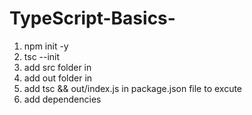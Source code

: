 # TypeScript-Basics-

1) npm init -y
2) tsc --init
3) add src folder in <rootDir>
4) add out folder in <outDir>
5) add tsc && out/index.js in package.json file to excute
6) add dependencies